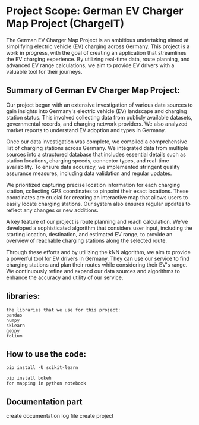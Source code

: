 # Project Scope: German EV Charger Map Project (ChargeIT)

The German EV Charger Map Project is an ambitious undertaking aimed at simplifying electric vehicle (EV) charging across Germany. This project is a work in progress, with the goal of creating an application that streamlines the EV charging experience. By utilizing real-time data, route planning, and advanced EV range calculations, we aim to provide EV drivers with a valuable tool for their journeys. 


## Summary of German EV Charger Map Project:


Our project began with an extensive investigation of various data sources to gain insights into Germany's electric vehicle (EV) landscape and charging station status. This involved collecting data from publicly available datasets, governmental records, and charging network providers. We also analyzed market reports to understand EV adoption and types in Germany.

Once our data investigation was complete, we compiled a comprehensive list of charging stations across Germany. We integrated data from multiple sources into a structured database that includes essential details such as station locations, charging speeds, connector types, and real-time availability. To ensure data accuracy, we implemented stringent quality assurance measures, including data validation and regular updates.

We prioritized capturing precise location information for each charging station, collecting GPS coordinates to pinpoint their exact locations. These coordinates are crucial for creating an interactive map that allows users to easily locate charging stations. Our system also ensures regular updates to reflect any changes or new additions.

A key feature of our project is route planning and reach calculation. We've developed a sophisticated algorithm that considers user input, including the starting location, destination, and estimated EV range, to provide an overview of reachable charging stations along the selected route.

Through these efforts and by utilizing the kNN algorithm, we aim to provide a powerful tool for EV drivers in Germany. They can use our service to find charging stations and plan their routes while considering their EV's range. We continuously refine and expand our data sources and algorithms to enhance the accuracy and utility of our service.

## libraries:
```
the libraries that we use for this project:
pandas
numpy
sklearn
geopy
folium
```
## How to use the code: 
```
pip install -U scikit-learn

pip install bokeh
for mapping in python notebook
```

## Documentation part

create documentation log file
create project 


